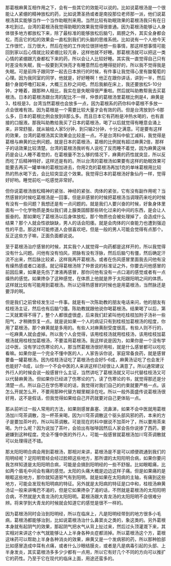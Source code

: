 那葛根麻黄互相作用之下，会有一些其它的效能可以说的。比如说葛根汤是一个很能让人紧绷的精神放松的药，比如说萧圣扬或者是南投那位老师那一派，他们说葛根汤其实能够当作一个当作助眠剂来用。当然比较有助眠效果的葛根汤我只有在日本吃到过。台湾的葛根汤我觉得助眠的效果我觉得很普通。因为葛根汤能够让人身体很多地方都放松下来，除了最标准的能够放松后脑勺，肩膀之外，其实全身都会松，而且它的松的效果会一直松到我们的头脑的思维系统。比如说有一个人他今天工作很忙，压力很大，然后在他的工作岗位很拼地想一些事情，那这样想事情可能回到家以后心情就比较紧绷比较亢奋，这样他就不好睡。那葛根汤就可以把这一类心情的紧绷跟亢奋都松下来的药，所以会让人比较好睡。其实我一直觉得自己只有时差没有失眠，我一般要到天快亮才有睡意然后也睡得挺好的，所以我不觉得我是失眠。可是前阵子跟同学一起去日本旅行的时候，有件事让我觉得心里有酸葡萄的心理。因为我同室的同学，他就是，好好睡啊！他正在跟你讲话，讲到一半，然后翻个身就呼噜打起来，大概三五秒之间吧。然后我躺在床上，我还要放松5-10分钟，才睡着，跟那种人相比，我实在是失眠得很严重啦。然后就叫助教帮我去买葛根汤。日本的葛根汤跟台湾的配比不一样，仲景的葛根汤里葛根比例是4，麻黄是3，桂枝是3，台湾当然葛根也会放多一点，因为葛根系的药你科中葛根不多放一点会很难有效。因为葛根是一个需要比较大量才会有效的药。但是台湾放到5-6那么多，日本的葛根比例会放到8那么多。而且日本它有药粉是冲热水喝的，也有直接的口服液。那我叫助教给我买了日本的葛根汤，喝了以后就觉得有睡意会涌上来，非常舒服，就从输给人家5分钟，到只输2分钟，十分之满意。可是要有这样的效果，台湾的葛根汤其实效果会比较差一点。不是台湾科中偷工减料，我觉得是葛根与麻黄的比例问题。就是日本的葛根汤，葛根的比例就有超过麻黄2倍，那样子的话效果比较清楚。台湾的葛根汤我听有人说吃了反而睡不着觉，因为麻黄这味药是会让人睡不着觉的，在葛根量不怎么够的情况下，麻黄的药性就突显，所以反而吃了后精神特好，这样还是有的。所以台湾的葛根汤如果要有这样的助眠效果可能要去再买一罐单味的葛根加进去，你用2克的葛根汤再加1克的单味葛根用比较热的热水喝下去，会比较突显这个效果。我觉得日本的葛根汤好象仙丹一样，觉得好好哟。睡觉前吃一吃感觉非常好。

但你说葛根汤放松精神的紧张、神经的紧张、肉体的紧张，它有没有副作用呢？当然感冒的时候吃葛根汤是一回事，但是非感冒的时候把葛根汤当调理药来吃的时候有没有一些问题？我想还是有一点问题的。就是我们人要兴奋的时候，好象身体里面有一个化学物质是类似我们肾上腺类固醇那些转化过来的中间的东西，是会让人振奋的。那如果吃了葛根汤以后身体放松，那个物质也会被处理掉了，会造成什么结果？那个人就会性欲缺缺，男人的话会阳痿。就是会肉体的兴奋能力也遭到强迫性的平息。那这样可能修道人会很喜欢吧，但是一般的男人可能会觉得有点那个。反正这些方子嘛，正面负面都说说。

至于葛根汤治疗感冒的时候，其实我个人就觉得一向药都是这样开的，所以我觉得没有什么问题。问他有没有怕风，把脉有没有浮脉，然后后脑勺有僵，然后确定汗流不出来，然后脉比较紧，这样我再开葛根汤。或者在伤风感冒里面我去问他有没有燥热感或者口渴感。就记得葛根汤除了仲景说的标准证之外，你要去问他感冒的前因后果，如果是先伤了津液再感冒，那你问他有没有一点口渴的感觉或者有一点燥热的感觉。如果搀杂了这种感觉，在体质上他就是界于太阳跟阳明之间的体质。这样就比较有可能用到葛根汤。所以记得热感冒的时候也是用葛根汤，当然脉还是要浮的啊。

但是我们之前曾经发生过一件事。就是有一次陈助教的朋友电话来问，他的朋友有桂枝汤主证，然后也有后脑勺僵。陈助教就跟他说你喝葛根汤。结果喝了以后，第二天就累得不得了，整个人都很虚很虚，后来我们赶紧叫他吃桂枝加附子汤补一些阳气，才稍微恢复一点。就是说如果一个人的病证只有到桂枝加葛根汤的程度，你用了葛根汤，那个麻黄就是多用的。有些人对麻黄耐受度很高，有些人则不行的，一吃麻黄人就会虚掉。所以我个人会觉得，该用桂枝汤就用桂枝汤，该用桂枝加葛根汤就用桂枝加葛根汤，不要滥用葛根汤。我这样说是因为，如果你是一个没有学过中医，没有学过伤寒论的人，那当然葛根汤很好用啦，就是什么感冒都可以吃吃看嘛。如果你是一个完全不懂中医的人，人家告诉你说，家庭常备良药，就是感冒要备一罐葛根汤。因为桂枝汤证吃了葛根汤也会好5-6成，麻黄汤证吃了也会发汗也能好7-8成，以你一个不会中医的人来讲这样已经很让人满意了。所以通常建议外行人的时候会说一般感冒什么主证，当然讲吃了葛根汤就又可以代替桂枝汤又可以代替麻黄汤。但如果你已经进了伤寒论的门，读了伤寒论的书，就觉得那还是分清楚一点。所以自己在学伤寒论的话，我觉得对我们自己的约束就要严格一点。该怎么开就怎么开，不要用那种代替方糊里糊涂在吃。所以一般外面盛传说葛根汤很好用，这不是假话，但我觉得如果给自己开药就要对自己更体贴一点。

那从前听过一般人常用的方法，如果刚感冒鼻塞、流鼻涕，如果不会中医就用葛根汤加川穹茶调散，泡一杯茶来喝，因为川穹茶调散这个驱头部风邪的药，本来的方子是要加茶叶的，所以叫茶调散。可是现在的科中据说不加茶叶了，所以要用茶来喝。为什么呢？因为说加了茶叶，会验出有咖啡因然后人家会告你说掺了西药，要避嫌到这种程度。完全不懂中医的外行人，可能一般感冒就葛根汤加川穹茶调散就可以处理得还不错。

那太阳阳明合病会用到葛根汤，那相对来讲，葛根汤是不是可以顺便疏通到我们的阳明经呢？足阳明胃经会经过脸颊这些地方，那所谓的太阳阳明合病，如果你要问我怎样知道是太阳阳明合病，可能是会搞到阳明经的一些不舒服。比如眼眶痛，比如两个眉毛中间会有痛的感觉。太阳的头痛大概是边边这样子痛。但是如果痛的是眼眶这些地方，那你就知道邪气有到阳明。就是如果在太阳病的主轴，有痛到这些地方，可能会发现有阳明病的特征。另外就是太阳病的特征是口中和，桂枝汤麻黄汤证一般来讲嘴巴不渴的，但是它如果搀杂了渴的话，不然就是葛根汤的太阳阳明合病，不然就是大青龙汤的太阳阳明。葛根汤跟大青龙汤的太阳阳明不会很难分辨。将来学到大青龙的时候就会知道它的感觉是很不一样的。

因为葛根汤同时会治到阳明经，所以在临床上，凡是阳明经带到的地方很多小毛病，葛根汤都能够治到，比如说葛根汤治什么鼻窦炎之类的，象这类的。另外葛根本身就有起阴气的效果，那起阴气把水气从背上扯过来，然后过头顶灌溉下来，其实相对来讲这个水气就能够让人上半身各种炎症都消掉。所以葛根汤这个方，葛根这味药可以帮助上半身各种消炎的效果，麻黄又是一个发病邪的药，所以那种脸部比如感冒造成中耳有点痛，或者什么沙眼结膜炎，或者是凡是病毒引起的头部、上半身发炎，其实葛根汤多多少少都有一点用，所以它有好几个不同的方向可以推扩它的药性。乃至于它在现代的临床上面，用途还蛮多的。
